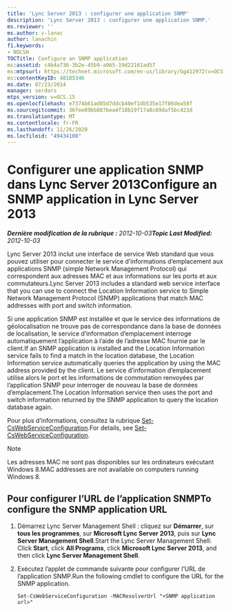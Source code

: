 ```yaml
---
title: 'Lync Server 2013 : configurer une application SNMP'
description: 'Lync Server 2013 : configurer une application SNMP.'
ms.reviewer: ''
ms.author: v-lanac
author: lanachin
f1.keywords:
- NOCSH
TOCTitle: Configure an SNMP application
ms:assetid: c4b4a736-3b2e-45b9-a965-19d22161ad57
ms:mtpsurl: https://technet.microsoft.com/en-us/library/Gg412972(v=OCS.15)
ms:contentKeyID: 48185346
ms.date: 07/23/2014
manager: serdars
mtps_version: v=OCS.15
ms.openlocfilehash: e7374b61ad85d7ddcb40ef1db535e17f86dea58f
ms.sourcegitcommit: 36fee89bb887bea4f18b19f17a8c69daf5bc423d
ms.translationtype: MT
ms.contentlocale: fr-FR
ms.lasthandoff: 11/26/2020
ms.locfileid: "49434108"
---
```

# <a name="configure-an-snmp-application-in-lync-server-2013"></a><span data-ttu-id="a6403-103">Configurer une application SNMP dans Lync Server 2013</span><span class="sxs-lookup"><span data-stu-id="a6403-103">Configure an SNMP application in Lync Server 2013</span></span>

<div data-xmlns="http://www.w3.org/1999/xhtml">

<div class="topic" data-xmlns="http://www.w3.org/1999/xhtml" data-msxsl="urn:schemas-microsoft-com:xslt" data-cs="https://msdn.microsoft.com/">

<div data-asp="https://msdn2.microsoft.com/asp">



</div>

<div id="mainSection">

<div id="mainBody"><span data-ttu-id="a6403-104">

<span> </span></span><span class="sxs-lookup"><span data-stu-id="a6403-104">

<span> </span></span></span>

<span data-ttu-id="a6403-105">_**Dernière modification de la rubrique :** 2012-10-03_</span><span class="sxs-lookup"><span data-stu-id="a6403-105">_**Topic Last Modified:** 2012-10-03_</span></span>

<span data-ttu-id="a6403-106">Lync Server 2013 inclut une interface de service Web standard que vous pouvez utiliser pour connecter le service d’informations d’emplacement aux applications SNMP (simple Network Management Protocol) qui correspondent aux adresses MAC et aux informations sur les ports et aux commutateurs.</span><span class="sxs-lookup"><span data-stu-id="a6403-106">Lync Server 2013 includes a standard web service interface that you can use to connect the Location Information service to Simple Network Management Protocol (SNMP) applications that match MAC addresses with port and switch information.</span></span>

<span data-ttu-id="a6403-107">Si une application SNMP est installée et que le service des informations de géolocalisation ne trouve pas de correspondance dans la base de données de localisation, le service d’information d’emplacement interroge automatiquement l’application à l’aide de l’adresse MAC fournie par le client.</span><span class="sxs-lookup"><span data-stu-id="a6403-107">If an SNMP application is installed and the Location Information service fails to find a match in the location database, the Location Information service automatically queries the application by using the MAC address provided by the client.</span></span> <span data-ttu-id="a6403-108">Le service d’information d’emplacement utilise alors le port et les informations de commutation renvoyées par l’application SNMP pour interroger de nouveau la base de données d’emplacement.</span><span class="sxs-lookup"><span data-stu-id="a6403-108">The Location Information service then uses the port and switch information returned by the SNMP application to query the location database again.</span></span>

<span data-ttu-id="a6403-109">Pour plus d’informations, consultez la rubrique [Set-CsWebServiceConfiguration](https://docs.microsoft.com/powershell/module/skype/Set-CsWebServiceConfiguration).</span><span class="sxs-lookup"><span data-stu-id="a6403-109">For details, see [Set-CsWebServiceConfiguration](https://docs.microsoft.com/powershell/module/skype/Set-CsWebServiceConfiguration).</span></span>

<div>


> [!NOTE]  
> <span data-ttu-id="a6403-110">Les adresses MAC ne sont pas disponibles sur les ordinateurs exécutant Windows 8.</span><span class="sxs-lookup"><span data-stu-id="a6403-110">MAC addresses are not available on computers running Windows 8.</span></span>



</div>

<div>

## <a name="to-configure-the-snmp-application-url"></a><span data-ttu-id="a6403-111">Pour configurer l’URL de l’application SNMP</span><span class="sxs-lookup"><span data-stu-id="a6403-111">To configure the SNMP application URL</span></span>

1.  <span data-ttu-id="a6403-112">Démarrez Lync Server Management Shell : cliquez sur **Démarrer**, sur **tous les programmes**, sur **Microsoft Lync Server 2013**, puis sur **Lync Server Management Shell**.</span><span class="sxs-lookup"><span data-stu-id="a6403-112">Start the Lync Server Management Shell: Click **Start**, click **All Programs**, click **Microsoft Lync Server 2013**, and then click **Lync Server Management Shell**.</span></span>

2.  <span data-ttu-id="a6403-113">Exécutez l’applet de commande suivante pour configurer l’URL de l’application SNMP.</span><span class="sxs-lookup"><span data-stu-id="a6403-113">Run the following cmdlet to configure the URL for the SNMP application.</span></span>
    
        Set-CsWebServiceConfiguration -MACResolverUrl "<SNMP application url>" 

<span data-ttu-id="a6403-114"></div>

</div>

<span> </span>

</div>

</div>

</span><span class="sxs-lookup"><span data-stu-id="a6403-114"></div>

</div>

<span> </span>

</div>

</div>

</span></span></div>

